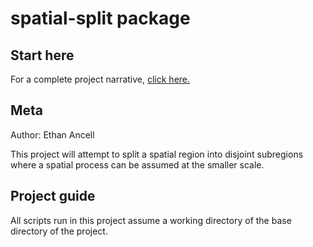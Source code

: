 # spatial-split package

## Start here

For a complete project narrative, [click here.](narrative/narrative.pdf)

## Meta
Author: Ethan Ancell

This project will attempt to split a spatial region into disjoint subregions where
a spatial process can be assumed at the smaller scale.

## Project guide
All scripts run in this project assume a working directory of the base directory
of the project.
